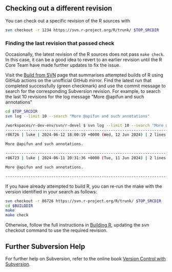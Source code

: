 ## Checking out a different revision

You can check out a specific revision of the R sources with

```bash
svn checkout -r 1234 https://svn.r-project.org/R/trunk/ $TOP_SRCDIR
```

### Finding the last revision that passed check

Occasionally, the latest revision of the R sources does not pass `make check`.
In this case, it can be a good idea to revert to an earlier revision until the R
Core Team have made further updates to fix the issue.

Visit the [Build from
SVN](https://github.com/r-devel/r-svn/actions/workflows/build-svn.yaml) page
that summarises attempted builds of R using GitHub actions on the unofficial
GitHub mirror.  Find the latest run that completed successfully (green
checkmark) and use the commit message to search for the corresponding Subversion
revision.  For example, to search the last 10 revisions for the log message
"More @apifun and such annotations"

```bash
cd $TOP_SRCDIR
svn log --limit 10 --search "More @apifun and such annotations"
```

```bash
/workspaces/r-dev-env/svn/r-devel $ svn log --limit 10 --search "More @apifun and such annotations"
------------------------------------------------------------------------
r86726 | luke | 2024-06-12 18:00:19 +0000 (Wed, 12 Jun 2024) | 2 lines

More @apifun and such annotations.

------------------------------------------------------------------------
r86723 | luke | 2024-06-11 20:31:36 +0000 (Tue, 11 Jun 2024) | 2 lines

More @apifun and such annotations.

------------------------------------------------------------------------
```

If you have already attempted to build R, you can re-run the make with the
version identified in your search as follows:

```bash
svn checkout -r 86726 https://svn.r-project.org/R/trunk/ $TOP_SRCDIR
cd $BUILDDIR
make
make check
```

Otherwise, follow the full instructions in [Building R](./building_r.md),
updating the svn checkout command to use the required revision.

## Further Subversion Help

For further help on Subversion, refer to the online book [Version Control with
Subversion](https://svnbook.red-bean.com/).
